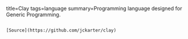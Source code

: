title=Clay
tags=language
summary=Programming language designed for Generic Programming.
~~~~~~

[Source](https://github.com/jckarter/clay)

